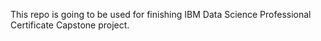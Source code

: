 This repo is going to be used for finishing IBM Data Science Professional Certificate Capstone project.
